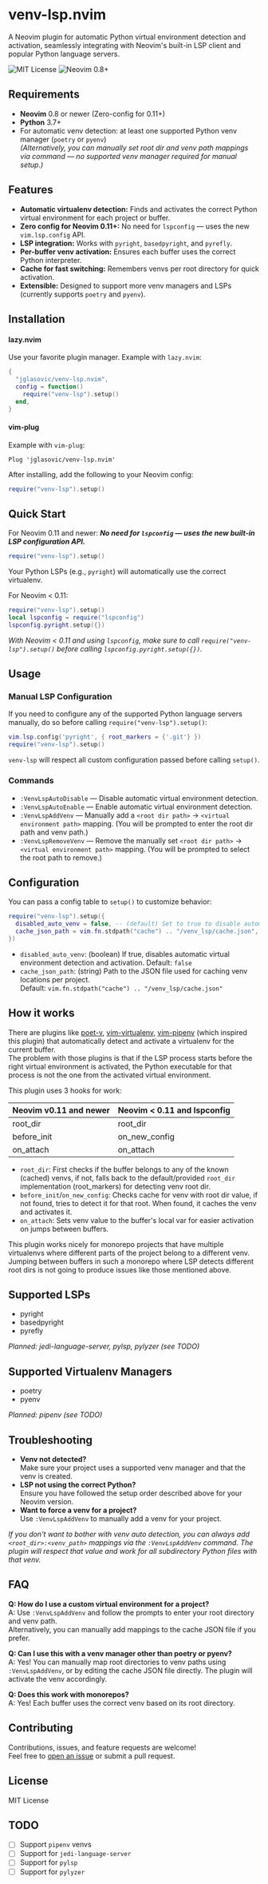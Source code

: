 # venv-lsp.nvim

A Neovim plugin for automatic Python virtual environment detection and activation, seamlessly integrating with Neovim's built-in LSP client and popular Python language servers.

![MIT License](https://img.shields.io/badge/license-MIT-blue.svg)
![Neovim 0.8+](https://img.shields.io/badge/neovim-0.8+-green.svg)

## Requirements

- **Neovim** 0.8 or newer (Zero-config for 0.11+)
- **Python** 3.7+
- For automatic venv detection: at least one supported Python venv manager (`poetry` or `pyenv`)  
  *(Alternatively, you can manually set root dir and venv path mappings via command — no supported venv manager required for manual setup.)*

## Features

- **Automatic virtualenv detection:** Finds and activates the correct Python virtual environment for each project or buffer.
- **Zero config for Neovim 0.11+:** No need for `lspconfig` — uses the new `vim.lsp.config` API.
- **LSP integration:** Works with `pyright`, `basedpyright`, and `pyrefly`.
- **Per-buffer venv activation:** Ensures each buffer uses the correct Python interpreter.
- **Cache for fast switching:** Remembers venvs per root directory for quick activation.
- **Extensible:** Designed to support more venv managers and LSPs (currently supports `poetry` and `pyenv`).

## Installation

#### lazy.nvim

Use your favorite plugin manager. Example with `lazy.nvim`:

```lua
{
  "jglasovic/venv-lsp.nvim",
  config = function()
    require("venv-lsp").setup()
  end,
}
```

#### vim-plug

Example with `vim-plug`:
```vim
Plug 'jglasovic/venv-lsp.nvim'
```
After installing, add the following to your Neovim config:
```lua
require("venv-lsp").setup()
```

## Quick Start

For Neovim 0.11 and newer:
***No need for `lspconfig` — uses the new built-in LSP configuration API.***

```lua
require("venv-lsp").setup()
```

Your Python LSPs (e.g., `pyright`) will automatically use the correct virtualenv.

For Neovim < 0.11:

```lua
require("venv-lsp").setup()
local lspconfig = require("lspconfig")
lspconfig.pyright.setup({})
```

*With Neovim < 0.11 and using `lspconfig`, make sure to call `require("venv-lsp").setup()` before calling `lspconfig.pyright.setup({})`.*

## Usage

### Manual LSP Configuration

If you need to configure any of the supported Python language servers manually, do so before calling `require("venv-lsp").setup()`:

```lua
vim.lsp.config('pyright', { root_markers = {'.git'} })
require("venv-lsp").setup()
```

`venv-lsp` will respect all custom configuration passed before calling `setup()`.

### Commands

- `:VenvLspAutoDisable` — Disable automatic virtual environment detection.
- `:VenvLspAutoEnable` — Enable automatic virtual environment detection.
- `:VenvLspAddVenv` — Manually add a `<root dir path>` → `<virtual environment path>` mapping.
  (You will be prompted to enter the root dir path and venv path.)
- `:VenvLspRemoveVenv` — Remove the manually set `<root dir path>` → `<virtual environment path>` mapping.
  (You will be prompted to select the root path to remove.)

## Configuration

You can pass a config table to `setup()` to customize behavior:

```lua
require("venv-lsp").setup({
  disabled_auto_venv = false, -- (default) Set to true to disable automatic venv detection
  cache_json_path = vim.fn.stdpath("cache") .. "/venv_lsp/cache.json", -- (default) Custom path for venv cache file
})
```

- `disabled_auto_venv`: (boolean) If true, disables automatic virtual environment detection and activation.
  Default: `false`
- `cache_json_path`: (string) Path to the JSON file used for caching venv locations per project.  
  Default: `vim.fn.stdpath("cache") .. "/venv_lsp/cache.json"`

## How it works

There are plugins like [poet-v](https://github.com/petobens/poet-v), [vim-virtualenv](https://github.com/jmcantrell/vim-virtualenv), [vim-pipenv](https://github.com/PieterjanMontens/vim-pipenv) (which inspired this plugin) that automatically detect and activate a virtualenv for the current buffer.  
The problem with those plugins is that if the LSP process starts before the right virtual environment is activated, the Python executable for that process is not the one from the activated virtual environment.

This plugin uses 3 hooks for work:

| Neovim v0.11 and newer      | Neovim < 0.11 and lspconfig     |
|-----------------------------|---------------------------------|
| root_dir                    | root_dir                        |
| before_init                 | on_new_config                   |
| on_attach                   | on_attach                       |

- `root_dir`: First checks if the buffer belongs to any of the known (cached) venvs, if not, falls back to the default/provided `root_dir` implementation (root_markers) for detecting venv root dir.
- `before_init`/`on_new_config`: Checks cache for venv with root dir value, if not found, tries to detect it for that root. When found, it caches the venv and activates it.
- `on_attach`: Sets venv value to the buffer's local var for easier activation on jumps between buffers.

This plugin works nicely for monorepo projects that have multiple virtualenvs where different parts of the project belong to a different venv.  
Jumping between buffers in such a monorepo where LSP detects different root dirs is not going to produce issues like those mentioned above.

## Supported LSPs

- pyright
- basedpyright
- pyrefly

*Planned: jedi-language-server, pylsp, pylyzer (see TODO)*

## Supported Virtualenv Managers

- poetry
- pyenv

*Planned: pipenv (see TODO)*

## Troubleshooting

- **Venv not detected?**  
  Make sure your project uses a supported venv manager and that the venv is created.
- **LSP not using the correct Python?**  
  Ensure you have followed the setup order described above for your Neovim version.
- **Want to force a venv for a project?**  
  Use `:VenvLspAddVenv` to manually add a venv for your project.

*If you don't want to bother with venv auto detection, you can always add `<root_dir>:<venv_path>` mappings via the `:VenvLspAddVenv` command. The plugin will respect that value and work for all subdirectory Python files with that venv.*

## FAQ

**Q: How do I use a custom virtual environment for a project?**  
A: Use `:VenvLspAddVenv` and follow the prompts to enter your root directory and venv path.  
Alternatively, you can manually add mappings to the cache JSON file if you prefer.

**Q: Can I use this with a venv manager other than poetry or pyenv?**  
A: Yes! You can manually map root directories to venv paths using `:VenvLspAddVenv`, or by editing the cache JSON file directly. The plugin will activate the venv accordingly.

**Q: Does this work with monorepos?**  
A: Yes! Each buffer uses the correct venv based on its root directory.

## Contributing

Contributions, issues, and feature requests are welcome!  
Feel free to [open an issue](https://github.com/jglasovic/venv-lsp.nvim/issues) or submit a pull request.

## License

MIT License

## TODO

- [ ] Support `pipenv` venvs
- [ ] Support for `jedi-language-server`
- [ ] Support for `pylsp`
- [ ] Support for `pylyzer`
